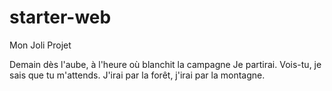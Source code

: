 # starter-web
Mon Joli Projet

Demain dès l'aube, à l'heure où blanchit la campagne
Je partirai.
Vois-tu, je sais que tu m'attends.
J'irai par la forêt, j'irai par la montagne.